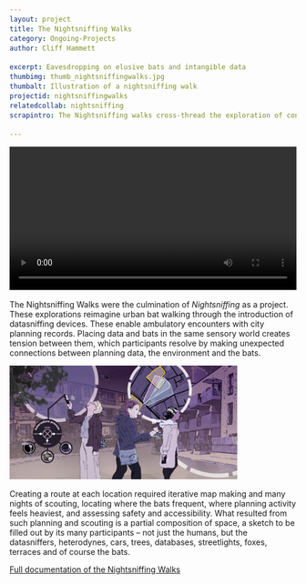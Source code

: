 ```yaml
---
layout: project
title: The Nightsniffing Walks
category: Ongoing-Projects
author: Cliff Hammett

excerpt: Eavesdropping on elusive bats and intangible data
thumbimg: thumb_nightsniffingwalks.jpg
thumbalt: Illustration of a nightsniffing walk
projectid: nightsniffingwalks
relatedcollab: nightsniffing
scrapintro: The Nightsniffing walks cross-thread the exploration of contestable urban data with the captivating experinece of encountering bats. They reframe the data as prompts to local expertise, observation and speculation, and refigure the bats from wildlife spectacle to urban stakeholder.

---
```

<video width="100%" controls=""><source src="https://nightsniffingphd.cliffhammett.com/videos/NightsniffingBrixtonShort.mp4" type="video/mp4"></video>


The Nightsniffing Walks were the culmination of *Nightsniffing* as a project. These explorations reimagine urban bat walking through the introduction of datasniffing devices. These enable ambulatory encounters with city planning records. Placing data and bats in the same sensory world creates tension between them, which participants resolve by making unexpected connections between planning data, the environment and the bats.

![Illustration of a nightsniffing walk](/resources/img/project_nightsniffingwalks1.jpg)


Creating a route at each location required iterative map making and many nights of scouting, locating where the bats frequent, where planning activity feels heaviest, and assessing safety and accessibility. What resulted from such planning and scouting is a partial composition of space, a sketch to be filled out by its many participants – not just the humans, but the datasniffers, heterodynes, cars, trees, databases, streetlights, foxes, terraces and of course the bats.

<a href='https://nightsniffingphd.cliffhammett.com/iterations/nightsniffingwalks/'>Full documentation of the Nightsniffing Walks</a>
